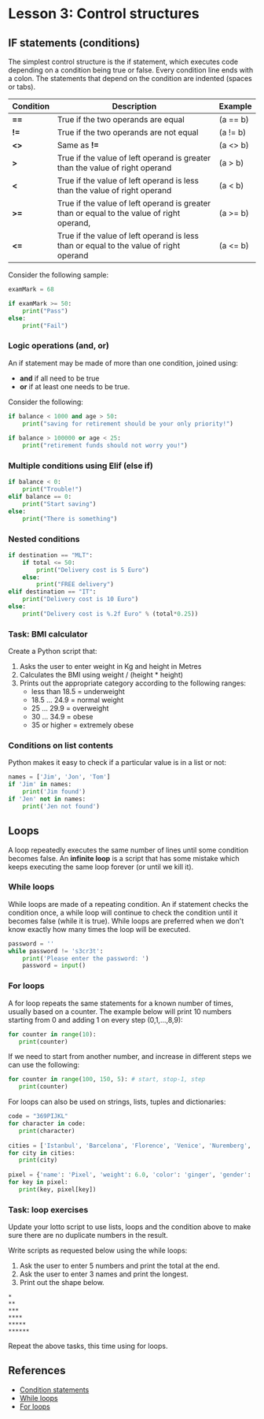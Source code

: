 # Lesson 3: Control structures

<!-- 
2.3.Statements and syntax. 
2.3.1. Different statement types. 
2.3.2. Conditional statements. 
2.3.3. Looping statements.
-->

## IF statements (conditions)
The simplest control structure is the if statement, which executes code depending on a condition being true or false. Every condition line ends with a colon. The statements that depend on the condition are indented (spaces or tabs). 

Condition | Description | Example
--- | --- | ---
**==** | True if the two operands are equal | (a == b)
**!=** | True if the two operands are not equal | (a != b)
**<>** | Same as **!=** | (a <> b)
**>**  | True if the value of left operand is greater than the value of right operand | (a > b)
**<**  | True if the value of left operand is less than the value of right operand | (a < b)
**>=** | True if the value of left operand is greater than or equal to the value of right operand, | (a >= b)
**<=** | True if the value of left operand is less than or equal to the value of right operand | (a <= b)

Consider the following sample:
```python
examMark = 68

if examMark >= 50:
    print("Pass")
else:
    print("Fail")
```

### Logic operations (and, or)
An if statement may be made of more than one condition, joined using:
* **and** if all need to be true
* **or** if at least one needs to be true.

Consider the following:
```python
if balance < 1000 and age > 50:
    print("saving for retirement should be your only priority!")
    
if balance > 100000 or age < 25:
    print("retirement funds should not worry you!")
```

### Multiple conditions using Elif (else if)
```python
if balance < 0:
    print("Trouble!")
elif balance == 0:
    print("Start saving")
else:
    print("There is something")
```
### Nested conditions
```python
if destination == "MLT":
    if total <= 50:
        print("Delivery cost is 5 Euro")
    else:
        print("FREE delivery")
elif destination == "IT": 
    print("Delivery cost is 10 Euro")
else:
    print("Delivery cost is %.2f Euro" % (total*0.25))    
```

### Task: BMI calculator
Create a Python script that:
1. Asks the user to enter weight in Kg and height in Metres
1. Calculates the BMI using weight / (height * height)
1. Prints out the appropriate category according to the following ranges:
   * less than 18.5 = underweight
   * 18.5 ... 24.9 = normal weight
   * 25 ... 29.9 = overweight
   * 30 ... 34.9 = obese
   * 35 or higher = extremely obese
   
### Conditions on list contents
Python makes it easy to check if a particular value is in a list or not:
```python
names = ['Jim', 'Jon', 'Tom']
if 'Jim' in names:
    print('Jim found')
if 'Jen' not in names:
    print('Jen not found')
```

## Loops
A loop repeatedly executes the same number of lines until some condition becomes false. An **infinite loop** is a script that has some mistake which keeps executing the same loop forever (or until we kill it). 

### While loops
While loops are made of a repeating condition. An if statement checks the condition once, a while loop will continue to check the condition until it becomes false (while it is true). While loops are preferred when we don't know exactly how many times the loop will be executed.
```python
password = ''
while password != 's3cr3t':
    print('Please enter the password: ')
    password = input()
```

### For loops
A for loop repeats the same statements for a known number of times, usually based on a counter. The example below will print 10 numbers starting from 0 and adding 1 on every step (0,1,...,8,9):
```python
for counter in range(10):
   print(counter)
```
If we need to start from another number, and increase in different steps we can use the following:
```python
for counter in range(100, 150, 5): # start, stop-1, step
   print(counter)
```
For loops can also be used on strings, lists, tuples and dictionaries:
```python
code = "369PIJKL"
for character in code:
   print(character)
   
cities = ['Istanbul', 'Barcelona', 'Florence', 'Venice', 'Nuremberg', 'Vilnius']
for city in cities:
   print(city)
   
pixel = {'name': 'Pixel', 'weight': 6.0, 'color': 'ginger', 'gender': 'M'}
for key in pixel:
   print(key, pixel[key])
```

### Task: loop exercises
Update your lotto script to use lists, loops and the condition above to make sure there are no duplicate numbers in the result.  

Write scripts as requested below using the while loops:
1. Ask the user to enter 5 numbers and print the total at the end. 
1. Ask the user to enter 3 names and print the longest.
1. Print out the shape below.
~~~
*
**
***
****
*****
******
~~~
Repeat the above tasks, this time using for loops.

## References
* [Condition statements](https://www.digitalocean.com/community/tutorials/how-to-write-conditional-statements-in-python-3-2)
* [While loops](https://www.digitalocean.com/community/tutorials/how-to-construct-while-loops-in-python-3)
* [For loops](https://www.digitalocean.com/community/tutorials/how-to-construct-for-loops-in-python-3)
